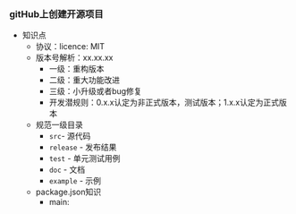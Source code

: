 ### gitHub上创建开源项目
- 知识点
    + 协议：licence: MIT
    + 版本号解析：xx.xx.xx
       + 一级：重构版本
       + 二级：重大功能改进
       + 三级：小升级或者bug修复
       + 开发潜规则：0.x.x认定为非正式版本，测试版本；1.x.x认定为正式版本
    + 规范一级目录
       + `src`- 源代码
       + `release` - 发布结果
       + `test` - 单元测试用例
       + `doc` - 文档
       + `example` - 示例
    + package.json知识
       + main: 
       